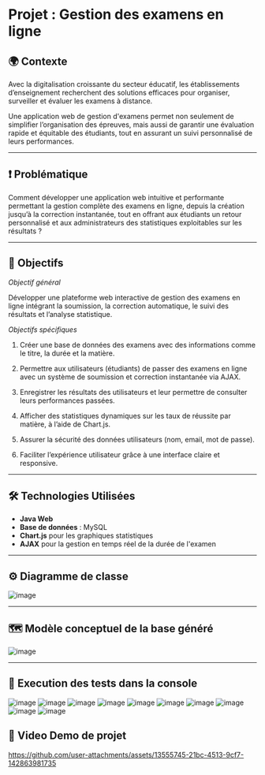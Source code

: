 # **Projet : Gestion des examens en ligne**
## 🌍 **Contexte** 

Avec la digitalisation croissante du secteur éducatif, les établissements d’enseignement recherchent des solutions efficaces pour organiser, surveiller et évaluer les examens à distance.

Une application web de gestion d'examens permet non seulement de simplifier l’organisation des épreuves, mais aussi de garantir une évaluation rapide et équitable des étudiants, tout en assurant un suivi personnalisé de leurs performances.

---

## ❗ **Problématique** 

Comment développer une application web intuitive et performante permettant la gestion complète des examens en ligne, depuis la création jusqu’à la correction instantanée, tout en offrant aux étudiants un retour personnalisé et aux administrateurs des statistiques exploitables sur les résultats ?

---
## 🎯 **Objectifs** 

*Objectif général* 

Développer une plateforme web interactive de gestion des examens en ligne intégrant la soumission, la correction automatique, le suivi des résultats et l’analyse statistique.

*Objectifs spécifiques* 
1. Créer une base de données des examens avec des informations comme le titre, la durée et la matière.

2. Permettre aux utilisateurs (étudiants) de passer des examens en ligne avec un système de soumission et correction instantanée via AJAX.

3. Enregistrer les résultats des utilisateurs et leur permettre de consulter leurs performances passées.

4. Afficher des statistiques dynamiques sur les taux de réussite par matière, à l’aide de Chart.js.

5. Assurer la sécurité des données utilisateurs (nom, email, mot de passe).

6. Faciliter l’expérience utilisateur grâce à une interface claire et responsive.

---
## 🛠️ **Technologies Utilisées** 

- **Java Web**
- **Base de données** : MySQL
- **Chart.js** pour les graphiques statistiques
- **AJAX** pour la gestion en temps réel de la durée de l'examen
  
---
## ⚙️ **Diagramme de classe** 
![image](https://github.com/user-attachments/assets/34236d33-2785-471e-a2c6-c012fae55b9e)

---
## 🗺️ **Modèle conceptuel de la base généré** 
![image](https://github.com/user-attachments/assets/0405fb33-7161-45d5-b5e2-b90b2dacbfbf)




---
## 🧪 **Execution des tests dans la console**
![image](https://github.com/user-attachments/assets/8f472bcf-db37-4ffe-85d1-8260eb795466)
![image](https://github.com/user-attachments/assets/ff3d304e-c87d-4270-85cd-f02d765d5a9d)
![image](https://github.com/user-attachments/assets/d3ef2c5e-0f92-4f9f-a8ed-0c9157a7c8c3)
![image](https://github.com/user-attachments/assets/9f02f991-16c8-4506-9aae-f692ada174e2)
![image](https://github.com/user-attachments/assets/42372fd6-5eb3-4be8-bf43-80464d6a65ac)
![image](https://github.com/user-attachments/assets/499c7233-2f2d-4578-9bc0-e9f241407454)
![image](https://github.com/user-attachments/assets/2db693d9-c6b6-465e-826d-27327b51b137)
![image](https://github.com/user-attachments/assets/f7e55e16-ed53-4cea-be42-b60b2cca9440)
![image](https://github.com/user-attachments/assets/4b4815ed-4f64-4e4e-bd0c-ffc73b2b0f8a)
![image](https://github.com/user-attachments/assets/2a5bd941-7887-41b1-82eb-c11684ce5142)

## 🧪 **Video Demo de projet**

https://github.com/user-attachments/assets/13555745-21bc-4513-9cf7-142863981735
















